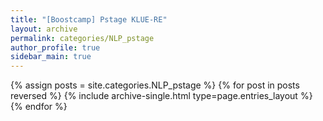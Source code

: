 ```yaml
---
title: "[Boostcamp] Pstage KLUE-RE"
layout: archive
permalink: categories/NLP_pstage
author_profile: true
sidebar_main: true
---
```


{% assign posts = site.categories.NLP_pstage %}
{% for post in posts reversed %} {% include archive-single.html type=page.entries_layout %} {% endfor %}
